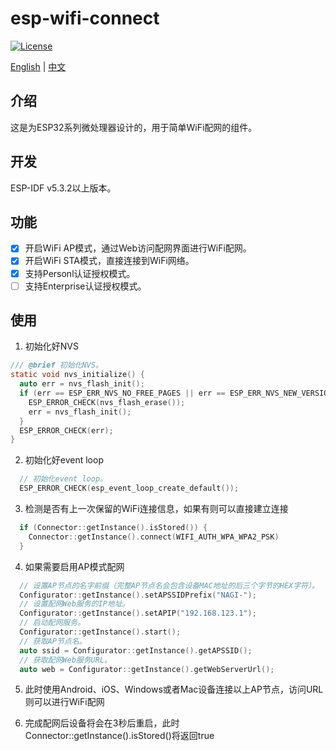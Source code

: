 # esp-wifi-connect

[![License](https://img.shields.io/badge/License-GPL3-blue.svg)](https://www.gnu.org/licenses/gpl-3.0.en.html)

[English](README.md) | [中文](README_CN.md)

## 介绍
这是为ESP32系列微处理器设计的，用于简单WiFi配网的组件。

## 开发
ESP-IDF v5.3.2以上版本。

## 功能
- [x] 开启WiFi AP模式，通过Web访问配网界面进行WiFi配网。
- [x] 开启WiFi STA模式，直接连接到WiFi网络。
- [x] 支持Personl认证授权模式。
- [ ] 支持Enterprise认证授权模式。

## 使用
1. 初始化好NVS
```c
/// @brief 初始化NVS。
static void nvs_initialize() {
  auto err = nvs_flash_init();
  if (err == ESP_ERR_NVS_NO_FREE_PAGES || err == ESP_ERR_NVS_NEW_VERSION_FOUND) {
    ESP_ERROR_CHECK(nvs_flash_erase());
    err = nvs_flash_init();
  }
  ESP_ERROR_CHECK(err);
}
```

2. 初始化好event loop
```c
  // 初始化event loop。
  ESP_ERROR_CHECK(esp_event_loop_create_default());
```

3. 检测是否有上一次保留的WiFi连接信息，如果有则可以直接建立连接
```c
  if (Connector::getInstance().isStored()) {
    Connector::getInstance().connect(WIFI_AUTH_WPA_WPA2_PSK)
  }
```

4. 如果需要启用AP模式配网
```c
  // 设置AP节点的名字前缀（完整AP节点名会包含设备MAC地址的后三个字节的HEX字符）。
  Configurator::getInstance().setAPSSIDPrefix("NAGI-");
  // 设置配网Web服务的IP地址。
  Configurator::getInstance().setAPIP("192.168.123.1");
  // 启动配网服务。
  Configurator::getInstance().start();
  // 获取AP节点名。
  auto ssid = Configurator::getInstance().getAPSSID();
  // 获取配网Web服务URL。
  auto web = Configurator::getInstance().getWebServerUrl();
```

5. 此时使用Android、iOS、Windows或者Mac设备连接以上AP节点，访问URL则可以进行WiFi配网

6. 完成配网后设备将会在3秒后重启，此时Connector::getInstance().isStored()将返回true